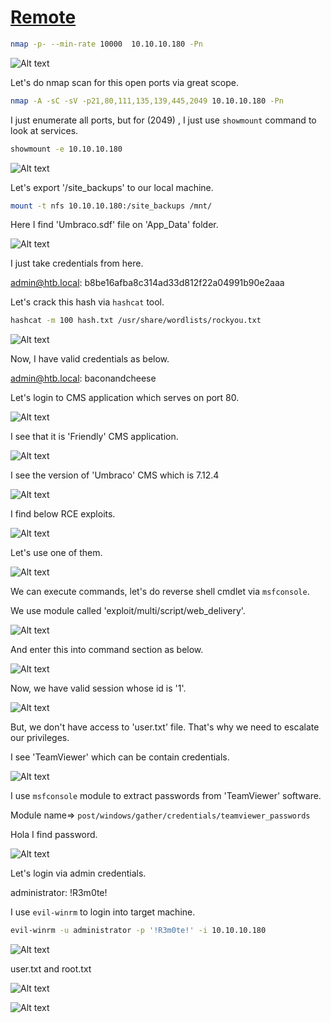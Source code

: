 # [Remote](https://app.hackthebox.com/machines/remote)

```bash
nmap -p- --min-rate 10000  10.10.10.180 -Pn
```

![Alt text](img/image.png)


Let's do nmap scan for this open ports via great scope.

```bash
nmap -A -sC -sV -p21,80,111,135,139,445,2049 10.10.10.180 -Pn
```


I just enumerate all ports, but for (2049) , I just use `showmount` command to look at services.

```bash
showmount -e 10.10.10.180
```

![Alt text](img/image-1.png)


Let's export '/site_backups' to our local machine.

```bash
mount -t nfs 10.10.10.180:/site_backups /mnt/
```

Here I find 'Umbraco.sdf' file on 'App_Data' folder.

![Alt text](img/image-2.png)


I just take credentials from here.

admin@htb.local: b8be16afba8c314ad33d812f22a04991b90e2aaa 


Let's crack this hash via `hashcat` tool.

```bash
hashcat -m 100 hash.txt /usr/share/wordlists/rockyou.txt
```

![Alt text](img/image-3.png)


Now, I have valid credentials as below.

admin@htb.local: baconandcheese


Let's login to CMS application which serves on port 80.

![Alt text](img/image-4.png)


I see that it is 'Friendly' CMS application.

![Alt text](img/image-5.png)


I see the version of 'Umbraco' CMS which is 7.12.4

![Alt text](img/image-6.png)

I find below RCE exploits.

![Alt text](img/image-7.png)


Let's use one of them.

![Alt text](img/image-8.png)


We can execute commands, let's do reverse shell cmdlet via `msfconsole`.

We use module called 'exploit/multi/script/web_delivery'.


![Alt text](img/image-9.png)


And enter this into command section as below.

![Alt text](img/image-10.png)


Now, we have valid session whose id is '1'.

![Alt text](img/image-11.png)


But, we don't have access to 'user.txt' file. That's why we need to escalate our privileges.


I see 'TeamViewer' which can be contain credentials.

![Alt text](img/image-12.png)


I use `msfconsole` module to extract passwords from 'TeamViewer' software.

Module name=> `post/windows/gather/credentials/teamviewer_passwords`


Hola I find password.

![Alt text](img/image-13.png)


Let's login via admin credentials.

administrator: !R3m0te!


I use `evil-winrm` to login into target machine.

```bash
evil-winrm -u administrator -p '!R3m0te!' -i 10.10.10.180
```

![Alt text](img/image-14.png)


user.txt and root.txt

![Alt text](img/image-15.png)

![Alt text](img/image-16.png)